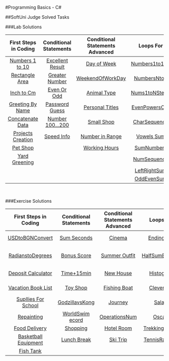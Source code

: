 #Programming Basics - C#

##SoftUni Judge Solved Tasks

###Lab Solutions
&nbsp;

| First Steps in Coding | Conditional Statements | Conditional Statements Advanced | Loops For | Loops While | Nested Loops |
| :---: | :---: | :---: | :---: | :---: | :---: | 
| [Numbers 1 to 10][1]  | [Excellent Result][9] | [Day of Week][15]     | [Numbers1to100][22]| [Read Text][32]   | [Clock][39]              |
| [Rectangle Area][2]   | [Greater Number][10]  | [WeekendOfWorkDay][16]| [NumbersNto1][23]  | [Password][33]    | [MultiplicationTable][40]|
| [Inch to Cm][3]       | [Even Or Odd][11]     | [Animal Type][17]     | [Nums1toNStep3][24]| [Sum Numbers][34] | [Combinations][41]       |
| [Greeting By Name][4] | [Password Guess][12]  | [Personal Titles][18] | [EvenPowersOf2][25]| [Sequence2k+1][35]| [Sum of Two Numbers][42] |
| [Concatenate Data][5] | [Number 100...200][13]| [Small Shop][19]      | [CharSequence][26] | [Acc Balance][36] | [Travelling][43]         |
| [Projects Creation][6]| [Speed Info][14]      | [Number in Range][20] | [Vowels Sum][27]   | [Max Number][37]  | [Building][44]           |
| [Pet Shop][7]         |                       | [Working Hours][21]   | [SumNumbers][28]   | [Min Number][38]  |                          |
| [Yard Greening][8]    |                       |                       | [NumSequence][29]  |  
|                       |                       |                       | [LeftRightSum][30] | 
|                       |                       |                       | [OddEvenSum][31]   | 

&nbsp;

###Exercise Solutions
&nbsp;

| First Steps in Coding | Conditional Statements | Conditional Statements Advanced | Loops For | Loops While | Nested Loops |
| :---: | :---: | :---: | :---: | :---: | :---: | 
| [USDtoBGNConvert][45]     | [Sum Seconds][54]    | [Cinema][62]       | [Ending in 7][70]   | [Old Books][78]| [NumPyramid][85]            |
| [RadianstoDegrees][46]    | [Bonus Score][55]    | [Summer Outfit][63]| [HalfSumElement][71]| [ExamPrep][79] | [EqualSums Even Odd Pos][86]|
| [Deposit Calculator][47]  | [Time+15min][56]     | [New House][64]    | [Histogram][72]     | [Vacation][80] | [SumPrime NonPrime][87]     |
| [Vacation Book List][48]  | [Toy Shop][57]       | [Fishing Boat][65] | [Clever Lily][73]   | [Walking][81]  | [Train the Trainers][88]    |
| [Supllies For School][49] | [GodzillavsKong][58] | [Journey][66]      | [Salary][74]        | [Coins][82]    | [Special Numbers][89]       |
| [Repainting][50]          | [WorldSwim ecord][59]| [OperationsNum][67]| [Oscars][75]        | [Cake][83]     | [Cinema Tickets][90]        |
| [Food Delivery][51]       | [Shopping][60]       | [Hotel Room][68]   | [Trekking Mania][76]| [Moving][84]   |
| [Basketball Equipment][52]| [Lunch Break][61]     | [Ski Trip][69]     | [TennisRankList][77]|                |
| [Fish Tank][53]           | 




[1]: https://github.com/Krasipeace/SoftUni/blob/main/Programming%20Basics/FirstStepsInCoding/Num1to10/Num1to10/Program.cs
[2]: https://github.com/Krasipeace/SoftUni/blob/main/Programming%20Basics/FirstStepsInCoding/RectangleArea/RectangleArea/Program.cs
[3]: https://github.com/Krasipeace/SoftUni/blob/main/Programming%20Basics/FirstStepsInCoding/InchestoCentimeters/InchestoCentimeters/Program.cs
[4]: https://github.com/Krasipeace/SoftUni/blob/main/Programming%20Basics/FirstStepsInCoding/GreetingByName/GreetingByName/Program.cs
[5]: https://github.com/Krasipeace/SoftUni/blob/main/Programming%20Basics/FirstStepsInCoding/ConcatenateData/ConcatenateData/Program.cs
[6]: https://github.com/Krasipeace/SoftUni/blob/main/Programming%20Basics/FirstStepsInCoding/ProjectsCreation/ProjectsCreation/Program.cs 
[7]: https://github.com/Krasipeace/SoftUni/blob/main/Programming%20Basics/FirstStepsInCoding/PetShop/PetShop/Program.cs
[8]: https://github.com/Krasipeace/SoftUni/blob/main/Programming%20Basics/FirstStepsInCoding/YardGreening/YardGreening/Program.cs
[9]: https://github.com/Krasipeace/SoftUni/blob/main/Programming%20Basics/ConditionalStatements/ExcellentResult/Program.cs
[10]: https://github.com/Krasipeace/SoftUni/blob/main/Programming%20Basics/ConditionalStatements/BiggerNumber/Program.cs
[11]: https://github.com/Krasipeace/SoftUni/blob/main/Programming%20Basics/ConditionalStatements/EvenOrOdd/Program.cs
[12]: https://github.com/Krasipeace/SoftUni/blob/main/Programming%20Basics/ConditionalStatements/PasswordGuess/Program.cs
[13]: https://github.com/Krasipeace/SoftUni/blob/main/Programming%20Basics/ConditionalStatements/Number100to200/Program.cs
[14]: https://github.com/Krasipeace/SoftUni/blob/main/Programming%20Basics/ConditionalStatements/SpeedInfo/Program.cs
[15]: https://github.com/Krasipeace/SoftUni/blob/main/Programming%20Basics/ConditionalStatementsAdvanced/DayOfWeek/Program.cs
[16]: https://github.com/Krasipeace/SoftUni/blob/main/Programming%20Basics/ConditionalStatementsAdvanced/WeekendOrWorkingDay/Program.cs
[17]: https://github.com/Krasipeace/SoftUni/blob/main/Programming%20Basics/ConditionalStatementsAdvanced/AnimalType/Program.cs
[18]: https://github.com/Krasipeace/SoftUni/blob/main/Programming%20Basics/ConditionalStatementsAdvanced/PersonalTitles/Program.cs
[19]: https://github.com/Krasipeace/SoftUni/blob/main/Programming%20Basics/ConditionalStatementsAdvanced/SmallShop/Program.cs
[20]: https://github.com/Krasipeace/SoftUni/blob/main/Programming%20Basics/ConditionalStatementsAdvanced/NumberInRange/Program.cs
[21]: https://github.com/Krasipeace/SoftUni/blob/main/Programming%20Basics/ConditionalStatementsAdvanced/WorkingHours/Program.cs
[22]: https://github.com/Krasipeace/SoftUni/blob/main/Programming%20Basics/Loops-For/NumbersfromOneto100/Program.cs
[23]: https://github.com/Krasipeace/SoftUni/blob/main/Programming%20Basics/Loops-For/NumNto1/Program.cs
[24]: https://github.com/Krasipeace/SoftUni/blob/main/Programming%20Basics/Loops-For/Num1toNstep3/Program.cs
[25]: https://github.com/Krasipeace/SoftUni/blob/main/Programming%20Basics/Loops-For/EvenPowersOf2/Program.cs
[26]: https://github.com/Krasipeace/SoftUni/blob/main/Programming%20Basics/Loops-For/CharacterSequence/Program.cs
[27]: https://github.com/Krasipeace/SoftUni/blob/main/Programming%20Basics/Loops-For/VowelsSum/Program.cs
[28]: https://github.com/Krasipeace/SoftUni/blob/main/Programming%20Basics/Loops-For/SumNumbers/Program.cs
[29]: https://github.com/Krasipeace/SoftUni/blob/main/Programming%20Basics/Loops-For/NumberSequence/Program.cs
[30]: https://github.com/Krasipeace/SoftUni/blob/main/Programming%20Basics/Loops-For/ConsoleApp1/Program.cs
[31]: https://github.com/Krasipeace/SoftUni/blob/main/Programming%20Basics/Loops-For/OddEvenSum/Program.cs
[32]: https://github.com/Krasipeace/SoftUni/blob/main/Programming%20Basics/Loops-While/ReadText/Program.cs
[33]: https://github.com/Krasipeace/SoftUni/blob/main/Programming%20Basics/Loops-While/Password/Program.cs
[34]: https://github.com/Krasipeace/SoftUni/blob/main/Programming%20Basics/Loops-While/SumNumbers/Program.cs
[35]: https://github.com/Krasipeace/SoftUni/blob/main/Programming%20Basics/Loops-While/Sequence2k%2B1/Program.cs
[36]: https://github.com/Krasipeace/SoftUni/blob/main/Programming%20Basics/Loops-While/AccountBalance/Program.cs
[37]: https://github.com/Krasipeace/SoftUni/blob/main/Programming%20Basics/Loops-While/MaxNumber/Program.cs
[38]: https://github.com/Krasipeace/SoftUni/blob/main/Programming%20Basics/Loops-While/MinNumber/Program.cs
[39]: https://github.com/Krasipeace/SoftUni/blob/main/Programming%20Basics/NestedLoops/Clock/Program.cs
[40]: https://github.com/Krasipeace/SoftUni/blob/main/Programming%20Basics/NestedLoops/MultiplicationTable/Program.cs
[41]: https://github.com/Krasipeace/SoftUni/blob/main/Programming%20Basics/NestedLoops/Combinations/Program.cs
[42]: https://github.com/Krasipeace/SoftUni/blob/main/Programming%20Basics/NestedLoops/SumOfTwoNumbers/Program.cs
[43]: https://github.com/Krasipeace/SoftUni/blob/main/Programming%20Basics/NestedLoops/Travelling/Program.cs
[44]: https://github.com/Krasipeace/SoftUni/blob/main/Programming%20Basics/NestedLoops/Building/Program.cs

[45]: https://github.com/Krasipeace/SoftUni/blob/main/Programming%20Basics/First%20Steps%20in%20Coding%20-%20Exercise/USDtoBGN/Program.cs
[46]: https://github.com/Krasipeace/SoftUni/blob/main/Programming%20Basics/First%20Steps%20in%20Coding%20-%20Exercise/RadiansToDegrees/Program.cs
[47]: https://github.com/Krasipeace/SoftUni/blob/main/Programming%20Basics/First%20Steps%20in%20Coding%20-%20Exercise/DepositCalculator/Program.cs
[48]: https://github.com/Krasipeace/SoftUni/blob/main/Programming%20Basics/First%20Steps%20in%20Coding%20-%20Exercise/VacationBooksList/Program.cs
[49]: https://github.com/Krasipeace/SoftUni/blob/main/Programming%20Basics/First%20Steps%20in%20Coding%20-%20Exercise/SuppliesForSchool/Program.cs
[50]: https://github.com/Krasipeace/SoftUni/blob/main/Programming%20Basics/First%20Steps%20in%20Coding%20-%20Exercise/Repainting/Program.cs
[51]: https://github.com/Krasipeace/SoftUni/blob/main/Programming%20Basics/First%20Steps%20in%20Coding%20-%20Exercise/FoodDelivery/Program.cs
[52]: https://github.com/Krasipeace/SoftUni/blob/main/Programming%20Basics/First%20Steps%20in%20Coding%20-%20Exercise/BasketballEquipment/Program.cs
[53]: https://github.com/Krasipeace/SoftUni/blob/main/Programming%20Basics/First%20Steps%20in%20Coding%20-%20Exercise/FishTank/Program.cs
[54]: https://github.com/Krasipeace/SoftUni/blob/main/Programming%20Basics/ConditionalStatements/SumSeconds/Program.cs
[55]: https://github.com/Krasipeace/SoftUni/blob/main/Programming%20Basics/ConditionalStatements/BonusScore/Program.cs
[56]: https://github.com/Krasipeace/SoftUni/blob/main/Programming%20Basics/ConditionalStatements/time%2B15minutes/Program.cs
[57]: https://github.com/Krasipeace/SoftUni/blob/main/Programming%20Basics/ConditionalStatements/ToyShop/Program.cs
[58]: https://github.com/Krasipeace/SoftUni/blob/main/Programming%20Basics/ConditionalStatements/GodzillaVSKong/Program.cs
[59]: https://github.com/Krasipeace/SoftUni/blob/main/Programming%20Basics/ConditionalStatements/WorldSwimmingRecord/Program.cs
[60]: https://github.com/Krasipeace/SoftUni/blob/main/Programming%20Basics/ConditionalStatements/Shopping/Program.cs
[61]: https://github.com/Krasipeace/SoftUni/blob/main/Programming%20Basics/ConditionalStatements/LunchBreak/Program.cs
[62]: https://github.com/Krasipeace/SoftUni/blob/main/Programming%20Basics/CondStatementsAdvExercises/Cinema/Program.cs
[63]: https://github.com/Krasipeace/SoftUni/blob/main/Programming%20Basics/CondStatementsAdvExercises/SummerOutfit/Program.cs
[64]: https://github.com/Krasipeace/SoftUni/blob/main/Programming%20Basics/CondStatementsAdvExercises/NewHouse/Program.cs
[65]: https://github.com/Krasipeace/SoftUni/blob/main/Programming%20Basics/CondStatementsAdvExercises/FishingBoat/Program.cs
[66]: https://github.com/Krasipeace/SoftUni/blob/main/Programming%20Basics/CondStatementsAdvExercises/Journey/Program.cs
[67]: https://github.com/Krasipeace/SoftUni/blob/main/Programming%20Basics/CondStatementsAdvExercises/OperationsBetweenNumbers/Program.cs
[68]: https://github.com/Krasipeace/SoftUni/blob/main/Programming%20Basics/CondStatementsAdvExercises/HotelRoom/Program.cs
[69]: https://github.com/Krasipeace/SoftUni/blob/main/Programming%20Basics/CondStatementsAdvExercises/SkiTrip/Program.cs
[70]: https://github.com/Krasipeace/SoftUni/blob/main/Programming%20Basics/Loops-For_Lab/NumbersEndingIn7/Program.cs
[71]: https://github.com/Krasipeace/SoftUni/blob/main/Programming%20Basics/Loops-For_Lab/HalfSumElement/Program.cs
[72]: https://github.com/Krasipeace/SoftUni/blob/main/Programming%20Basics/Loops-For_Lab/Histogram/Program.cs
[73]: https://github.com/Krasipeace/SoftUni/blob/main/Programming%20Basics/Loops-For_Lab/CleverLily/Program.cs
[74]: https://github.com/Krasipeace/SoftUni/blob/main/Programming%20Basics/Loops-For_Lab/Salary/Program.cs
[75]: https://github.com/Krasipeace/SoftUni/blob/main/Programming%20Basics/Loops-For_Lab/Oscars/Program.cs
[76]: https://github.com/Krasipeace/SoftUni/blob/main/Programming%20Basics/Loops-For_Lab/TrekkingMania/Program.cs
[77]: https://github.com/Krasipeace/SoftUni/blob/main/Programming%20Basics/Loops-For_Lab/TennisRanklist/Program.cs
[78]: https://github.com/Krasipeace/SoftUni/blob/main/Programming%20Basics/Loops-While_exercise/OldBooks/Program.cs
[79]: https://github.com/Krasipeace/SoftUni/blob/main/Programming%20Basics/Loops-While_exercise/ExamPreparation/Program.cs
[80]: https://github.com/Krasipeace/SoftUni/blob/main/Programming%20Basics/Loops-While_exercise/Vacation/Program.cs
[81]: https://github.com/Krasipeace/SoftUni/blob/main/Programming%20Basics/Loops-While_exercise/Walking/Program.cs
[82]: https://github.com/Krasipeace/SoftUni/blob/main/Programming%20Basics/Loops-While_exercise/Coins/Program.cs
[83]: https://github.com/Krasipeace/SoftUni/blob/main/Programming%20Basics/Loops-While_exercise/Cake/Program.cs
[84]: https://github.com/Krasipeace/SoftUni/blob/main/Programming%20Basics/Loops-While_exercise/Moving/Program.cs
[85]: https://github.com/Krasipeace/SoftUni/blob/main/Programming%20Basics/NestedLoops-Exercise/NumberPyramid/Program.cs
[86]: https://github.com/Krasipeace/SoftUni/blob/main/Programming%20Basics/NestedLoops-Exercise/EqualSumsEvenOddPosition/Program.cs
[87]: https://github.com/Krasipeace/SoftUni/blob/main/Programming%20Basics/NestedLoops-Exercise/SumPrimeNonPrime/Program.cs
[88]: https://github.com/Krasipeace/SoftUni/blob/main/Programming%20Basics/NestedLoops-Exercise/TrainTheTrainers/Program.cs
[89]: https://github.com/Krasipeace/SoftUni/blob/main/Programming%20Basics/NestedLoops-Exercise/SpecialNumbers/Program.cs
[90]: https://github.com/Krasipeace/SoftUni/blob/main/Programming%20Basics/NestedLoops-Exercise/CinemaTickets/Program.cs
